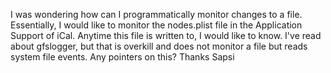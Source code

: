 I was wondering how can I programmatically monitor changes to a file. Essentially, I would like to monitor the nodes.plist file in the Application Support of iCal. 
Anytime this file is written to, I would like to know. I've read about gfslogger, but that is overkill and does not monitor a file but reads system file events. 
Any pointers on this?
Thanks
Sapsi
